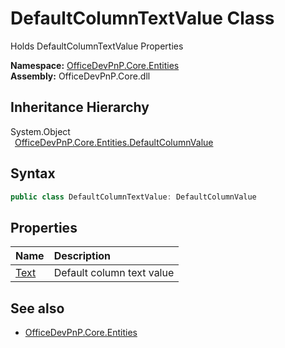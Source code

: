 # DefaultColumnTextValue Class
 Holds DefaultColumnTextValue Properties   

**Namespace:** [OfficeDevPnP.Core.Entities](OfficeDevPnP.Core.Entities.md)  
**Assembly:** OfficeDevPnP.Core.dll  
## Inheritance Hierarchy
System.Object  
&ensp;[OfficeDevPnP.Core.Entities.DefaultColumnValue](OfficeDevPnP.Core.Entities.DefaultColumnValue.md)  
## Syntax
```C#
public class DefaultColumnTextValue: DefaultColumnValue
```
## Properties
|**Name**|**Description**|
|:-----|:-----|
| [Text](OfficeDevPnP.Core.Entities.DefaultColumnTextValue.Text.md) | Default column text value
## See also
- [OfficeDevPnP.Core.Entities](OfficeDevPnP.Core.Entities.md)
